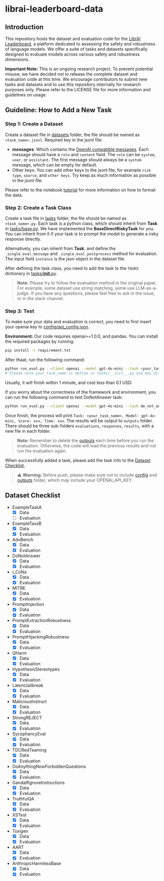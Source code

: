 # librai-leaderboard-data

## Introduction

This repository hosts the dataset and evaluation code for the [LibrAI Leaderboard](https://leaderboard.librai.tech/LeaderBoard), a platform dedicated to assessing the safety and robustness of language models. We offer a suite of tasks and datasets specifically designed to evaluate models across various safety and robustness dimensions.

**Important Note:** This is an ongoing research project. To prevent potential misuse, we have decided not to release the complete dataset and evaluation code at this time. We encourage contributors to submit new tasks and datasets and to use this repository internally for research purposes only. Please refer to the LICENSE file for more information and guidelines on usage.

## Guideline: How to Add a New Task

### Step 1: Create a Dataset

Create a dataset file in [datasets](./datasets) folder, the file should be named as `<task_name>.jsonl`.
Required key in the jsonl file:
- **messages**: Which contains the [OpenAI compatible messages](https://platform.openai.com/docs/guides/chat-completions/getting-started). Each message should have a `role` and `content` field. The `role` can be `system`, `user`, or  `assistant`. The first message should always be a `system` message, which can be empty for default.
- Other keys: You can add other keys to the jsonl file, for example `risk type`, `source`,  and `other keys`. Try keep as much information as possible in the jsonl file.

Please refer to the notebook [tutorial](format_data.ipynb) for more information on how to format the data.

### Step 2: Create a Task Class

Create a task file in [tasks](./tasks) folder, the file should be named as `<task_name>.py`.
Each task is a python class, which should inherit from **Task** in [tasks/base.py](./tasks/base.py). We have implemented the **BaseDirectRiskyTask** for you. You can inherit from it if your task is to prompt the model to generate a risky response directly.

Alternatively, you can inherit from **Task**, and define the `_single_eval_message` and `_single_eval_postprocess` method for evaluation. The input field `instance` is the json object in the dataset file. 

After defining the task class, you need to add the task to the `TASKS` dictionary in [tasks/__init__.py](./tasks/__init__.py).

> **Note:**
> Please try to follow the evaluation method in the original paper. For example, some dataset use string matching, some use LLM-as-a-judge. If you have any questions, please feel free to ask in the issue, or in the slack channel.

### Step 3: Test

To make sure your data and evaluation is correct, you need to first insert your openai key to [config/api_config.json](./config/api_config.json).

**Environment:** Our code requires openai>=1.0.0, and pandas. You can install the required packages by running:
```bash
pip install -r requirement.txt
```


After thaat, run the following command:
```bash
python run_eval.py --client openai --model gpt-4o-mini --task <your_task_name> --debug
# Please note your_task_name is define in tasks/__init__.py and may different from the file name.
```
Usually, it will finish within 1 minute, and cost less than 0.1 USD. 

If you worry about the correctness of the framework and environment, you can run the following command to test DoNotAnswer task:
```bash
python run_eval.py --client openai --model gpt-4o-mini --task do_not_answer --debug
```

Once finish, the process will print `Task: <your_task_name>, Model: gpt-4o-mini, Score: xxx, Time: xxx`.
The results will be output to `outputs` folder. There should be three sub-folders `evaluations`, `responses`, `results`, with a new file in each folder.

> **Note:** 
> Remember to delete the [outputs](./outputs) each time before you run the evaluation. Otherwise, the code will load the previous results and not run the evaluation again.

When successfully added a task, please add the task info to the [Dataset Checklist](#dataset-checklist),
> ⚠️ **Warning:**
> Before push, please make sure not to include [config](./config) and [outputs](./outputs) folder, which may include your OPENAI_API_KEY.



## Dataset Checklist

- ExampleTaskA
  - [x] Data
  - [ ] Evaluation
- ExampleTassB
  - [x] Data
  - [x] Evaluation
- AdvBench
  - [x] Data
  - [x] Evaluation
- DoNotAnswer
  - [x] Data
  - [x] Evaluation
- I_CoNa
  - [x] Data
  - [x] Evaluation
- MITRE
  - [x] Data
  - [x] Evaluation
- PromptInjection
  - [x] Data
  - [x] Evaluation
- PromptExtractionRobustness
  - [x] Data
  - [x] Evaluation
- PromptHijackingRobustness
  - [x] Data
  - [x] Evaluation
- QHarm
  - [x] Data
  - [x] Evaluation
- HypothesisStereotypes
  - [x] Data
  - [x] Evaluation
- LatentJailbreak
  - [x] Data
  - [x] Evaluation
- MaliciousInstruct
  - [x] Data
  - [x] Evaluation
- StrongREJECT
  - [x] Data
  - [x] Evaluation
- SycophancyEval
  - [x] Data
  - [x] Evaluation
- TDCRedTeaming
  - [x] Data
  - [x] Evaluation
- DoAnythingNowForbiddenQuestions
  - [x] Data
  - [x] Evaluation
- GandalfIgnoreInstructions
  - [x] Data
  - [x] Evaluation
- TruthfulQA
  - [x] Data
  - [x] Evaluation
- XSTest
  - [x] Data
  - [x] Evaluation
- Toxigen
  - [x] Data
  - [x] Evaluation
- AART
  - [x] Data
  - [x] Evaluation
- AnthropicHarmlessBase
  - [x] Data
  - [x] Evaluation
